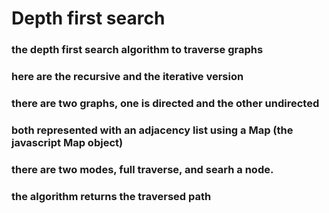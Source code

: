 # Depth first search

### the depth first search algorithm to traverse graphs
### here are the recursive and the iterative version
### there are two graphs, one is directed and the other undirected
### both represented with an adjacency list using a Map (the javascript Map object)
### there are two modes, full traverse, and searh a node.
### the algorithm returns the traversed path
